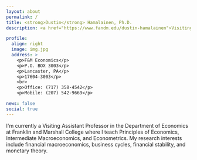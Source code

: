 ```yaml
---
layout: about
permalink: /
title: <strong>Dustin</strong> Hamalainen, Ph.D.
description: <a href="https://www.fandm.edu/dustin-hamalainen">Visiting Assistant Professor, Franklin & Marshall College</a> 

profile:
  align: right
  image: img.jpg
  address: >
    <p>F&M Economics</p>
    <p>P.O. BOX 3003</p>
    <p>Lancaster, PA</p>
    <p>17604-3003</p>
    <br>
    <p>Office: (717) 358-4542</p>
    <p>Mobile: (207) 542-9669</p>

news: false
social: true
---
```


I'm currently a Visiting Assistant Professor in the Department of Economics at Franklin and Marshall College where I teach Principles of Economics, Intermediate Macroeconomics, and Econometrics. My research interests include financial macroeconomics, business cycles, financial stability, and monetary theory.

